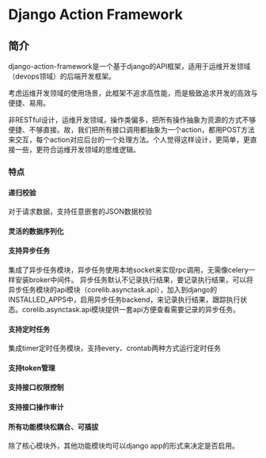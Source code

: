 # Django Action Framework

## 简介

django-action-framework是一个基于django的API框架，适用于运维开发领域（devops领域）的后端开发框架。

考虑运维开发领域的使用场景，此框架不追求高性能，而是极致追求开发的高效与便捷、易用。

非RESTful设计，运维开发领域，操作类偏多，把所有操作抽象为资源的方式不够便捷、不够直接。故，我们把所有接口调用都抽象为一个action，都用POST方法来交互，每个action对应后台的一个处理方法。个人觉得这样设计，更简单，更直接一些，更符合运维开发领域的思维逻辑。

### 特点

#### 递归校验

对于请求数据，支持任意嵌套的JSON数据校验

#### 灵活的数据序列化

#### 支持异步任务

集成了异步任务模块，异步任务使用本地socket来实现rpc调用，无需像celery一样安装broker中间件。
异步任务默认不记录执行结果，要记录执行结果，可以将异步任务模块的api模块（corelib.asynctask.api），加入到django的INSTALLED_APPS中，启用异步任务backend，来记录执行结果，跟踪执行状态。corelib.asynctask.api模块提供一套api方便查看需要记录的异步任务。

#### 支持定时任务

集成timer定时任务模块，支持every、crontab两种方式运行定时任务

#### 支持token管理

#### 支持接口权限控制

#### 支持接口操作审计

#### 所有功能模块松耦合、可插拔

除了核心模块外，其他功能模块均可以django app的形式来决定是否启用。